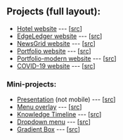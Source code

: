 <!-- prettier-ignore -->
## Projects (full layout):

- [Hotel website](https://samnite.github.io/css-html/hotel) --- [[src](https://github.com/samnite/css-html/tree/master/hotel)]
- [EdgeLedger website](https://samnite.github.io/css-html/EdgeLedger) --- [[src](https://github.com/samnite/css-html/tree/master/EdgeLedger)]
- [NewsGrid website](https://samnite.github.io/css-html/NewsGrid) --- [[src](https://github.com/samnite/css-html/tree/master/NewsGrid)]
- [Portfolio website](https://samnite.github.io/css-html/Portfolio/dist) --- [[src](https://github.com/samnite/css-html/tree/master/Portfolio)]
- [Portfolio-modern website](https://samnite.github.io/css-html/portfolio-modern/dist) --- [[src](https://github.com/samnite/css-html/tree/master/portfolio-modern)]
- [COVID-19 website](https://samnite.github.io/css-html/covid19) --- [[src](https://github.com/samnite/css-html/tree/master/covid19)]

### Mini-projects:

- [Presentation](https://samnite.github.io/css-html/mini-projects/presentation) (not mobile) --- [[src](https://github.com/samnite/css-html/tree/master/mini-projects/presentation)]
- [Menu overlay](https://samnite.github.io/css-html/mini-projects/hamburger-menu) --- [[src](https://github.com/samnite/css-html/tree/master/mini-projects/hamburger-menu)]
- [Knowledge Timeline](https://samnite.github.io/css-html/mini-projects/knowledge_resume) --- [[src](https://github.com/samnite/css-html/tree/master/mini-projects/knowledge_resume)]
- [Dropdown menu](https://samnite.github.io/css-html/mini-projects/dropdown-menu) --- [[src](https://github.com/samnite/css-html/tree/master/mini-projects/dropdown-menu)]
- [Gradient Box](https://samnite.github.io/css-html/mini-projects/gradient) --- [[src](https://github.com/samnite/css-html/tree/master/mini-projects/gradient)]
